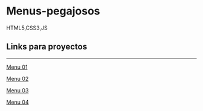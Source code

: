 # Menus-pegajosos
HTML5,CSS3,JS

## Links para proyectos                                          
 -----------
 
 <a href="https://xbernardoalvez66.github.io/Menus-pegajosos/Menus-pegajosos/Menu-01/index.html">Menu 01 </a> 
 
 <a href="https://xbernardoalvez66.github.io/barra-de-skills/Barra-de-skills/Menu-02/index.html">Menu 02 </a>
 
  <a href="https://xbernardoalvez66.github.io/barra-de-skills/Barra-de-skills/Menu-03/index.html">Menu  03  </a>
  
  
 
 <a href="https://xbernardoalvez66.github.io/barra-de-skills/Barra-de-skills/Menu-04/index.html">Menu 04 </a>
 
 
 
